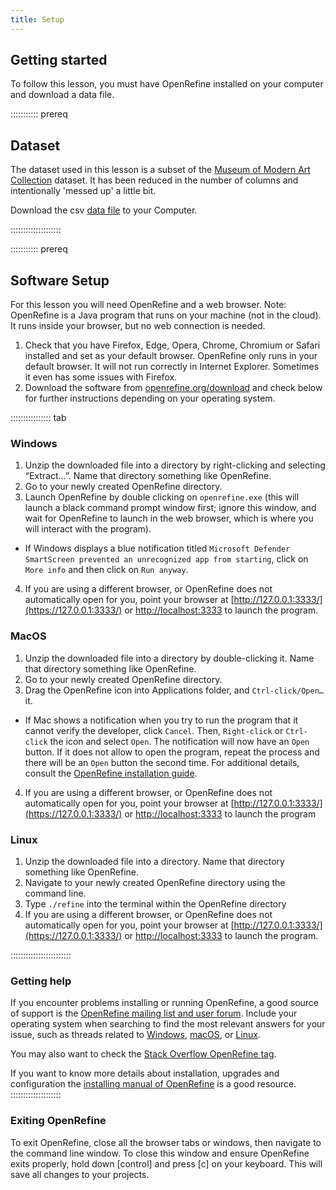```yaml
---
title: Setup
---
```


## Getting started

To follow this lesson, you must have OpenRefine installed on your computer and download a data file.


:::::::::::   prereq

## Dataset

The dataset used in this lesson is a subset of the [Museum of Modern Art Collection](https://github.com/MuseumofModernArt/collection) dataset.
It has been reduced in the number of columns and intentionally 'messed up' a little bit.

Download the csv [data file](https://hermes-dkz.github.io/OpenRefine-humanities/data/moma_subset.csv) to your Computer.

::::::::::::::::::::

:::::::::::   prereq

## Software Setup

For this lesson you will need OpenRefine and a web browser. 
Note: OpenRefine is a Java program that runs on your machine (not in the cloud). It runs inside your browser, but no web connection is needed.

1. Check that you have Firefox, Edge, Opera, Chrome, Chromium or Safari installed and set as your default browser. OpenRefine only runs in your default browser. It will not run correctly in Internet Explorer. Sometimes it even has some issues with Firefox.
2. Download the software from [openrefine.org/download](https://openrefine.org/download) and check below for further instructions depending on your operating system.


:::::::::::::::: tab

### Windows

1. Unzip the downloaded file into a directory by right-clicking and selecting “Extract…”. Name that directory something like OpenRefine.
2. Go to your newly created OpenRefine directory.
3. Launch OpenRefine by double clicking on `openrefine.exe` (this will launch a black command prompt window first; ignore this window, and wait for OpenRefine to launch in the web browser, which is where you will interact with the program).

- If Windows displays a blue notification titled `Microsoft Defender SmartScreen prevented an unrecognized app from starting`, click on `More info` and then click on `Run anyway`.

4. If you are using a different browser, or OpenRefine does not automatically open for you, point your browser at [http://127.0.0.1:3333/](https://127.0.0.1:3333/) or [http://localhost:3333](https://localhost:3333) to launch the program.


### MacOS

1. Unzip the downloaded file into a directory by double-clicking it. Name that directory something like OpenRefine.
2. Go to your newly created OpenRefine directory.
3. Drag the OpenRefine icon into Applications folder, and `Ctrl-click/Open…` it.

- If Mac shows a notification when you try to run the program that it cannot verify the developer, click `Cancel`. Then, `Right-click` or `Ctrl-click` the icon and select `Open`. The notification will now have an `Open` button. If it does not allow to open the program, repeat the process and there will be an `Open` button the second time. For additional details, consult the [OpenRefine installation guide](https://docs.openrefine.org/manual/installing#install-or-upgrade-openrefine).

4. If you are using a different browser, or OpenRefine does not automatically open for you, point your browser at [http://127.0.0.1:3333/](https://127.0.0.1:3333/) or [http://localhost:3333](https://localhost:3333) to launch the program


### Linux

1. Unzip the downloaded file into a directory. Name that directory something like OpenRefine.
2. Navigate to your newly created OpenRefine directory using the command line.
3. Type `./refine` into the terminal within the OpenRefine directory
4. If you are using a different browser, or OpenRefine does not automatically open for you, point your browser at [http://127.0.0.1:3333/](https://127.0.0.1:3333/) or [http://localhost:3333](https://localhost:3333) to launch the program.

::::::::::::::::::::::::

### Getting help

If you encounter problems installing or running OpenRefine, a good source of support is the [OpenRefine mailing list and user forum](https://forum.openrefine.org).
Include your operating system when searching to find the most relevant answers for your issue, such as threads related to [Windows](https://forum.openrefine.org/search?q=windows), [macOS](https://forum.openrefine.org/search?q=macOS), or [Linux](https://forum.openrefine.org/search?q=linux).

You may also want to check the [Stack Overflow OpenRefine tag](https://stackoverflow.com/questions/tagged/openrefine).

If you want to know more details about installation, upgrades and configuration the [installing manual of OpenRefine](https://openrefine.org/docs/manual/installing) is a good resource.
::::::::::::::::::::

### Exiting OpenRefine

To exit OpenRefine, close all the browser tabs or windows, then navigate to the command line window. To close this window and ensure OpenRefine exits properly, hold down [control] and press [c] on your keyboard. This will save all changes to your projects.
